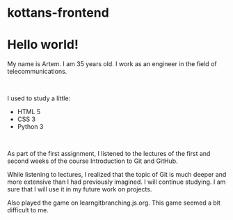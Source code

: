
# kottans-frontend
<h1>Hello world!</h1>
<p>My name is Artem. 
I am 35 years old. 
I work as an engineer in the field of telecommunications.</p>
<br>
<p>I used to study a little:</p>
<ul>
  <li>HTML 5</li> 
  <li>CSS 3</li> 
  <li>Python 3</li>
</ul>
<br>
<p>As part of the first assignment, I listened to the lectures of the first and second weeks of the course Introduction to Git and GitHub. 

While listening to lectures, I realized that the topic of Git is much deeper and more extensive than I had previously imagined. I will continue studying. I am sure that I will use it in my future work on projects.

Also played the game on learngitbranching.js.org.
This game seemed a bit difficult to me.</p> 


